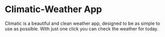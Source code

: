 # Climatic-Weather App

Climatic is a beautiful and clean weather app, designed to be as simple to use as possible. With just one click you can check the weather for today.

